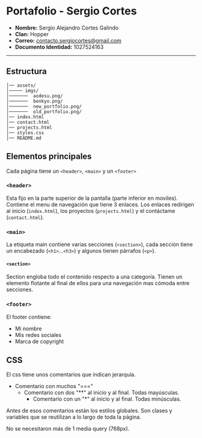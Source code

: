 # Portafolio - Sergio Cortes

- **Nombre:** Sergio Alejandro Cortes Galindo
- **Clan:** Hopper
- **Correo:** contacto.sergiocortes@gmail.com
- **Documento Identidad:** 1027524163

---

## Estructura

```
│── assets/
│───── imgs/
│───────  aodesu.png/
│───────  benkyo.png/
│───────  new_portfolio.png/
│───────  old_portfolio.png/
│── index.html
│── contact.html
│── projects.html
│── styles.css
│── README.md
```

## Elementos principales

Cada página tiene un `<header>`, `<main>` y un `<footer>`

### `<header>`

Esta fijo en la parte superior de la pantalla (parte inferior en moviles).
Contiene el menu de navegación que tiene 3 enlaces. Los enlaces redirigen al inicio (`index.html`), los proyectos (`projects.html`) y el contáctame (`contact.html`).

### `<main>`

La etiqueta main contiene varias secciones (`<section>`), cada sección tiene un encabezado (`<h1>`...`<h3>`) y algunos tienen párrafos (`<p>`).

#### `<section>`

Section engloba todo el contenido respecto a una categoría. Tienen un elemento flotante al final de ellos para una navegación mas cómoda entre secciones.

### `<footer>`

El footer contiene:
- Mi nombre
- Mis redes sociales
- Marca de copyright

## CSS

El css tiene unos comentarios que indican jerarquía.

- Comentario con muchos "==="
    - Comentario con dos "**" al inicio y al final. Todas mayúsculas.
        - Comentario con un "*" al inicio y al final. Todas minúsculas.

Antes de esos comentarios están los estilos globales. Son clases y variables que se reutilizan a lo largo de toda la página.

No se necesitaron más de 1 media query (768px).